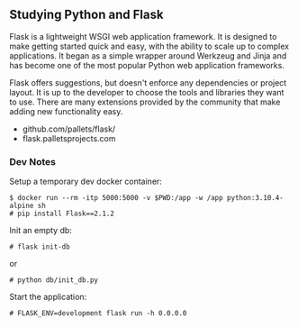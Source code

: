 ## Studying Python and Flask

Flask is a lightweight WSGI web application framework. It is designed to make getting started quick and easy, with the ability to scale up to complex applications. It began as a simple wrapper around Werkzeug and Jinja and has become one of the most popular Python web application frameworks.

Flask offers suggestions, but doesn't enforce any dependencies or project layout. It is up to the developer to choose the tools and libraries they want to use. There are many extensions provided by the community that make adding new functionality easy.

- github.com/pallets/flask/
- flask.palletsprojects.com

### Dev Notes

Setup a temporary dev docker container:

```console
$ docker run --rm -itp 5000:5000 -v $PWD:/app -w /app python:3.10.4-alpine sh
# pip install Flask==2.1.2
```

Init an empty db:

```console
# flask init-db
```
or
```console
# python db/init_db.py
```

Start the application:
```console
# FLASK_ENV=development flask run -h 0.0.0.0
```
